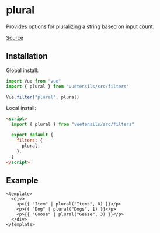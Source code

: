 # plural

Provides options for pluralizing a string based on input count.

[Source](https://github.com/Stegosource/vuetensils/blob/master/src/filters/index.js)

## Installation

Global install:

```js
import Vue from "vue"
import { plural } from "vuetensils/src/filters"

Vue.filter("plural", plural)
```

Local install:

```html
<script>
  import { plural } from "vuetensils/src/filters"

  export default {
    filters: {
      plural,
    },
  }
</script>
```

## Example

```vue live
<template>
  <div>
    <p>{{ "Item" | plural("Items", 0) }}</p>
    <p>{{ "Dog" | plural("Dogs", 1) }}</p>
    <p>{{ "Goose" | plural("Geese", 3) }}</p>
  </div>
</template>
```

<!-- pluralize(text, num, plural) {
  plural = plural || text + 's'
  return `${num} ${num === 1 ? text : plural}`;
} -->
